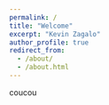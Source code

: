 ```yaml
---
permalink: /
title: "Welcome"
excerpt: "Kevin Zagalo"
author_profile: true
redirect_from: 
  - /about/
  - /about.html
---
```


coucou
